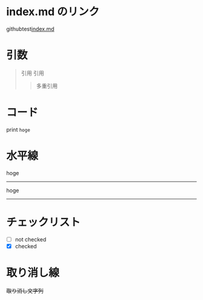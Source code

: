 # index.md のリンク

githubtest[index.md](./index.md)

# 引数

> 引用
> 引用
>
> > 多重引用

# コード

print `hoge`

# 水平線

hoge
***

hoge
___

# チェックリスト

- [ ] not checked
- [x] checked

# 取り消し線

~~取り消し文字列~~
